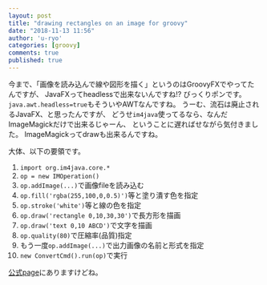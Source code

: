 ```yaml
---
layout: post
title: "drawing rectangles on an image for groovy"
date: "2018-11-13 11:56"
author: 'u-ryo'
categories: [groovy]
comments: true
published: true
---
```

今まで、「画像を読み込んで線や図形を描く」というのはGroovyFXでやってたんですが、
JavaFXってheadlessで出来ないんですね!?
びっくりポンです。
`java.awt.headless=true`もそういやAWTなんですね。
うーむ、流石は廃止されるJavaFX、と思ったんですが、
どうせ`im4java`使ってるなら、なんだImageMagickだけで出来るじゃーん、
ということに遅ればせながら気付きました。
ImageMagickってdrawも出来るんですね。

大体、以下の要領です。

1. `import org.im4java.core.*`
1. `op = new IMOperation()`
1. `op.addImage(...)`で画像fileを読み込む
1. `op.fill('rgba(255,100,0,0.5)')`等と塗り潰す色を指定
1. `op.stroke('white')`等と線の色を指定
1. `op.draw('rectangle 0,10,30,30')`で長方形を描画
1. `op.draw('text 0,10 ABCD')`で文字を描画
1. `op.quality(80)`で圧縮率(品質)指定
1. もう一度`op.addImage(...)`で出力画像の名前と形式を指定
1. `new ConvertCmd().run(op)`で実行

[公式page](http://im4java.sourceforge.net/docs/dev-guide.html)にありますけどね。
